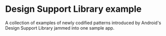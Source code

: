 # Design Support Library example

A collection of examples of newly codified patterns introduced by Android's Design Support Library jammed into one sample app.
